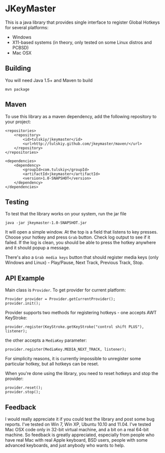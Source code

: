 JKeyMaster
==========

This is a java library that provides single interface to register Global Hotkeys for several platforms:

  * Windows
  * X11-based systems (in theory, only tested on some Linux distros and PCBSD)
  * Mac OSX

Building
--------

You will need Java 1.5+ and Maven to build

    mvn package

Maven
-----

To use this library as a maven dependency, add the following repository
to your project:

    <repositories>
        <repository>
            <id>tulskiy/jkeymaster</id>
            <url>http://tulskiy.github.com/jkeymaster/maven/</url>
        </repository>
    </repositories>

    <dependencies>
        <dependency>
            <groupId>com.tulskiy</groupId>
            <artifactId>jkeymaster</artifactId>
            <version>1.0-SNAPSHOT</version>
        </dependency>
    </dependencies>

Testing
-------

To test that the library works on your system, run the jar file

    java -jar jkeymaster-1.0-SNAPSHOT.jar

It will open a simple window. At the top is a field that listens to key presses.
Choose your hotkey and press `Grab` button. Check log output to see if it failed.
If the log is clean, you should be able to press the hotkey anywhere and it should
popup a message.

There's also a `Grab media keys` button that should register media keys
(only Windows and Linux) - Play/Pause, Next Track, Previous Track, Stop.

API Example
-----------

Main class is `Provider`. To get provider for current platform:

    Provider provider = Provider.getCurrentProvider();
    provider.init();

Provider supports two methods for registering hotkeys - one accepts AWT KeyStroke:

    provider.register(KeyStroke.getKeyStroke("control shift PLUS"), listener);

the other accepts a `MediaKey` parameter:

    provider.register(MediaKey.MEDIA_NEXT_TRACK, listener);

For simplicity reasons, it is currently impossible to unregister some particular
hotkey, but all hotkeys can be reset.

When you're done using the library, you need to reset hotkeys and stop the provider:

    provider.reset();
    provider.stop();

Feedback
--------

I would really appreciate it if you could test the library and post some bug reports.
I've tested on Win 7, Win XP, Ubuntu 10.10 and 11.04. I've tested Mac OSX code
only in 32-bit virtual machine, and a bit on a real 64-bit machine. So feedback is greatly
appreciated, especially from people who have real Mac with real Apple keyboard,
BSD users, people with some advanced keyboards, and just anybody who wants to help.